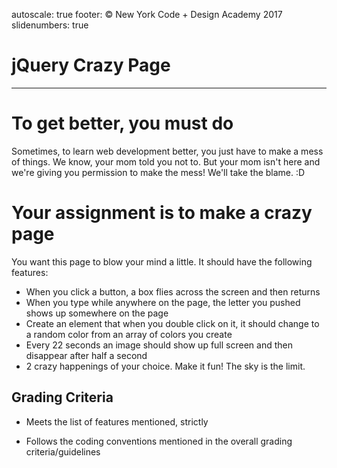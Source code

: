 autoscale: true
footer: © New York Code + Design Academy 2017
slidenumbers: true

# jQuery Crazy Page

---

# To get better, you must do

Sometimes, to learn web development better, you just have to make a mess of things. We know, your mom told you not to. But your mom isn't here and we're giving you permission to make the mess! We'll take the blame. :D

# Your assignment is to make a crazy page

You want this page to blow your mind a little.
It should have the following features:

  - When you click a button, a box flies across the screen and then returns
  - When you type while anywhere on the page, the letter you pushed shows up somewhere on the page
  - Create an element that when you double click on it, it should change to a random color from an array of colors you create
  - Every 22 seconds an image should show up full screen and then disappear after half a second
  - 2 crazy happenings of your choice. Make it fun! The sky is the limit.

  ## Grading Criteria

  - Meets the list of features mentioned, strictly

  - Follows the coding conventions mentioned in the overall grading criteria/guidelines
